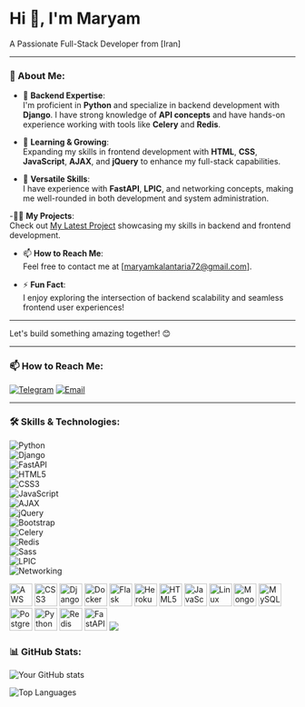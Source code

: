 # Hi 👋, I'm Maryam  
A Passionate Full-Stack Developer from [Iran]  

---

### 🌟 About Me:  
- 🔧 **Backend Expertise**:  
  I'm proficient in **Python** and specialize in backend development with **Django**. I have strong knowledge of **API concepts** and have hands-on experience working with tools like **Celery** and **Redis**.  

- 🌱 **Learning & Growing**:  
  Expanding my skills in frontend development with **HTML**, **CSS**, **JavaScript**, **AJAX**, and **jQuery** to enhance my full-stack capabilities.  

- 🚀 **Versatile Skills**:  
  I have experience with **FastAPI**, **LPIC**, and networking concepts, making me well-rounded in both development and system administration.  

-👩‍💻 **My Projects**:  
Check out [My Latest Project](https://github.com/MaryamKalantarii/IranMarket) showcasing my skills in backend and frontend development.  
  

- 📫 **How to Reach Me**:  
  Feel free to contact me at [maryamkalantaria72@gmail.com].  

- ⚡️ **Fun Fact**:  
  I enjoy exploring the intersection of backend scalability and seamless frontend user experiences!  

---

Let's build something amazing together! 😊 


---

### 📫 How to Reach Me:  
[![Telegram](https://img.shields.io/badge/-Telegram-blue)](https://t.me/Maryam_080)
[![Email](https://img.shields.io/badge/-Email-red)](mailto:maryamkalantaria72@gmail.com)


---


### 🛠 Skills & Technologies:  

![Python](https://img.shields.io/badge/-Python-blue)  
![Django](https://img.shields.io/badge/-Django-darkgreen)  
![FastAPI](https://img.shields.io/badge/-FastAPI-teal)  
![HTML5](https://img.shields.io/badge/-HTML5-orange)  
![CSS3](https://img.shields.io/badge/-CSS3-blue)  
![JavaScript](https://img.shields.io/badge/-JavaScript-yellow)  
![AJAX](https://img.shields.io/badge/-AJAX-lightgrey)  
![jQuery](https://img.shields.io/badge/-jQuery-blue)  
![Bootstrap](https://img.shields.io/badge/-Bootstrap-purple)  
![Celery](https://img.shields.io/badge/-Celery-green)  
![Redis](https://img.shields.io/badge/-Redis-red)  
![Sass](https://img.shields.io/badge/-Sass-pink)  
![LPIC](https://img.shields.io/badge/-LPIC-black)  
![Networking](https://img.shields.io/badge/-Networking-blueviolet)

<p align="left">
  <img src="https://cdn.jsdelivr.net/gh/devicons/devicon/icons/aws/aws-original.svg" alt="AWS" width="40" height="40"/>
  <img src="https://cdn.jsdelivr.net/gh/devicons/devicon/icons/css3/css3-original.svg" alt="CSS3" width="40" height="40"/>
  <img src="https://cdn.jsdelivr.net/gh/devicons/devicon/icons/django/django-plain.svg" alt="Django" width="40" height="40"/>
  <img src="https://cdn.jsdelivr.net/gh/devicons/devicon/icons/docker/docker-original.svg" alt="Docker" width="40" height="40"/>
  <img src="https://cdn.jsdelivr.net/gh/devicons/devicon/icons/flask/flask-original.svg" alt="Flask" width="40" height="40"/>
  <img src="https://cdn.jsdelivr.net/gh/devicons/devicon/icons/heroku/heroku-original.svg" alt="Heroku" width="40" height="40"/>
  <img src="https://cdn.jsdelivr.net/gh/devicons/devicon/icons/html5/html5-original.svg" alt="HTML5" width="40" height="40"/>
  <img src="https://cdn.jsdelivr.net/gh/devicons/devicon/icons/javascript/javascript-original.svg" alt="JavaScript" width="40" height="40"/>
  <img src="https://cdn.jsdelivr.net/gh/devicons/devicon/icons/linux/linux-original.svg" alt="Linux" width="40" height="40"/>
  <img src="https://cdn.jsdelivr.net/gh/devicons/devicon/icons/mongodb/mongodb-original.svg" alt="MongoDB" width="40" height="40"/>
  <img src="https://cdn.jsdelivr.net/gh/devicons/devicon/icons/mysql/mysql-original.svg" alt="MySQL" width="40" height="40"/>
  <img src="https://cdn.jsdelivr.net/gh/devicons/devicon/icons/postgresql/postgresql-original.svg" alt="PostgreSQL" width="40" height="40"/>
  <img src="https://cdn.jsdelivr.net/gh/devicons/devicon/icons/python/python-original.svg" alt="Python" width="40" height="40"/>
  <img src="https://cdn.jsdelivr.net/gh/devicons/devicon/icons/redis/redis-original.svg" alt="Redis" width="40" height="40"/>
  <img src="https://cdn.jsdelivr.net/gh/devicons/devicon/icons/fastapi/fastapi-plain.svg" alt="FastAPI" width="40" height="40"/>
  <img src="https://cdn.jsdelivr.net/gh/devicons/devicon@latest/icons/github/github-original-wordmark.svg" />
</p>

### 📊 GitHub Stats:
![Your GitHub stats](https://github-readme-stats.vercel.app/api?username=MaryamKalantarii&show_icons=true&theme=radical)

![Top Languages](https://github-readme-stats.vercel.app/api/top-langs/?username=MaryamKalantarii&layout=compact&theme=radical)
